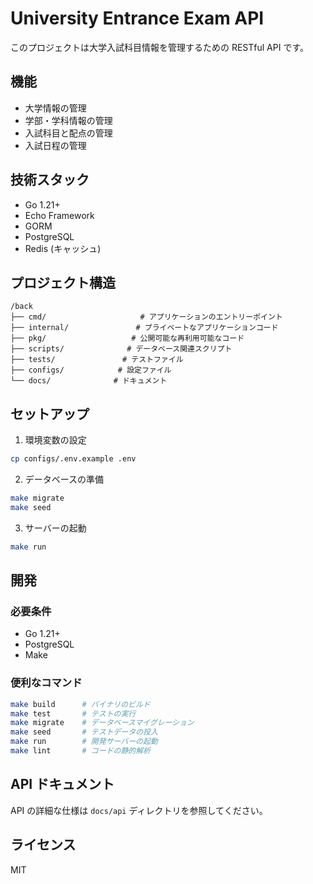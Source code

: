 # University Entrance Exam API

このプロジェクトは大学入試科目情報を管理するための RESTful API です。

## 機能

- 大学情報の管理
- 学部・学科情報の管理
- 入試科目と配点の管理
- 入試日程の管理

## 技術スタック

- Go 1.21+
- Echo Framework
- GORM
- PostgreSQL
- Redis (キャッシュ)

## プロジェクト構造

```
/back
├── cmd/                     # アプリケーションのエントリーポイント
├── internal/               # プライベートなアプリケーションコード
├── pkg/                   # 公開可能な再利用可能なコード
├── scripts/              # データベース関連スクリプト
├── tests/               # テストファイル
├── configs/            # 設定ファイル
└── docs/              # ドキュメント
```

## セットアップ

1. 環境変数の設定

```bash
cp configs/.env.example .env
```

2. データベースの準備

```bash
make migrate
make seed
```

3. サーバーの起動

```bash
make run
```

## 開発

### 必要条件

- Go 1.21+
- PostgreSQL
- Make

### 便利なコマンド

```bash
make build      # バイナリのビルド
make test       # テストの実行
make migrate    # データベースマイグレーション
make seed       # テストデータの投入
make run        # 開発サーバーの起動
make lint       # コードの静的解析
```

## API ドキュメント

API の詳細な仕様は `docs/api` ディレクトリを参照してください。

## ライセンス

MIT
